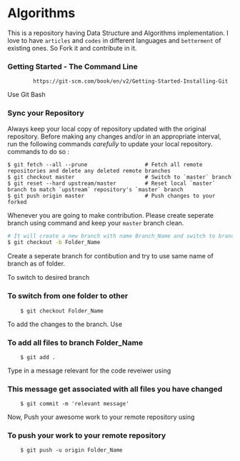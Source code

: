# Algorithms
This is a repository having Data Structure and Algorithms implementation.
I love to have `articles` and `codes` in different languages and `betterment` of existing ones.
So Fork it and contribute in it.



### Getting Started - The Command Line ###
            https://git-scm.com/book/en/v2/Getting-Started-Installing-Git

Use Git Bash 

###  Sync your Repository

Always keep your local copy of repository updated with the original repository.
Before making any changes and/or in an appropriate interval, run the following 
commands *carefully* to update your local repository.
commands  to do so : 

    $ git fetch --all --prune                  # Fetch all remote repositories and delete any deleted remote branches
    $ git checkout master                      # Switch to `master` branch
    $ git reset --hard upstream/master         # Reset local `master` branch to match `upstream` repository's `master` branch  
    $ git push origin master                   # Push changes to your forked 

Whenever you are going to make contribution.
Please create seperate branch using command and
keep your `master` branch clean.

```sh
# It will create a new branch with name Branch_Name and switch to branch Folder_Name
$ git checkout -b Folder_Name
```
Create a seperate branch for contibution and try to use same name of branch as of folder.

To switch to desired branch
### To switch from one folder to other
        $ git checkout Folder_Name

To add the changes to the branch. Use
### To add all files to branch Folder_Name
        $ git add .

Type in a message relevant for the code reveiwer using
### This message get associated with all files you have changed
        $ git commit -m 'relevant message'

Now, Push your awesome work to your remote repository using
### To push your work to your remote repository
        $ git push -u origin Folder_Name
